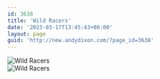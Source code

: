 ```yaml
---
id: 3638
title: 'Wild Racers'
date: '2023-03-17T13:45:43+00:00'
layout: page
guid: 'http://new.andydixon.com/?page_id=3638'
---
```


![Wild Racers](https://i0.wp.com/assets.g8x2.ldn.idrivee2-23.com/posters/Wild%20Racers%2001.jpg?w=1200&ssl=1 "Wild Racers")  
![Wild Racers](https://i0.wp.com/assets.g8x2.ldn.idrivee2-23.com/posters/Wild%20Racers%2002.jpg?w=1200&ssl=1 "Wild Racers")